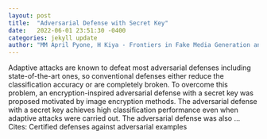 ```yaml
---
layout: post
title:  "Adversarial Defense with Secret Key"
date:   2022-06-01 23:51:30 -0400
categories: jekyll update
author: "MM April Pyone, H Kiya - Frontiers in Fake Media Generation and Detection, 2022"
---
```

Adaptive attacks are known to defeat most adversarial defenses including state-of-the-art ones, so conventional defenses either reduce the classification accuracy or are completely broken. To overcome this problem, an encryption-inspired adversarial defense with a secret key was proposed motivated by image encryption methods. The adversarial defense with a secret key achieves high classification performance even when adaptive attacks were carried out. The adversarial defense was also … Cites: ‪Certified defenses against adversarial examples‬
